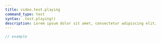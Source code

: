 ```yaml
---
title: video.test.playing
command_type: test
syntax: .test.playing()
description: Lorem ipsum dolor sit amet, consectetur adipiscing elit.
---
```


```javascript
// example
```